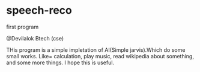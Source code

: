 # speech-reco
first program

@Devilalok
Btech (cse)


THis program is a simple impletation of AI(Simple jarvis).Which do some small works. Like= calculation, play music, read wikipedia about something, and some more things.
I hope this is useful.

